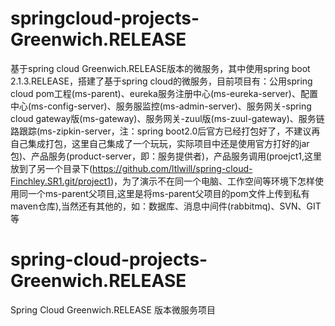 
# springcloud-projects-Greenwich.RELEASE
基于spring cloud Greenwich.RELEASE版本的微服务，其中使用spring boot 2.1.3.RELEASE，搭建了基于spring cloud的微服务，目前项目有：公用spring cloud pom工程(ms-parent)、eureka服务注册中心(ms-eureka-server)、配置中心(ms-config-server)、服务服监控(ms-admin-server)、服务网关-spring cloud gateway版(ms-gateway)、服务网关-zuul版(ms-zuul-gateway)、服务链路跟踪(ms-zipkin-server，注：spring boot2.0后官方已经打包好了，不建议再自己集成打包，这里自己集成了一个玩玩，实际项目中还是使用官方打好的jar包)、产品服务(product-server，即：服务提供者)，产品服务调用(proejct1,这里放到了另一个目录下(https://github.com/ltlwill/spring-cloud-Finchley.SR1.git/project1)，为了演示不在同一个电脑、工作空间等环境下怎样使用同一个ms-parent父项目,这里是将ms-parent父项目的pom文件上传到私有maven仓库),当然还有其他的，如：数据库、消息中间件(rabbitmq)、SVN、GIT等

# spring-cloud-projects-Greenwich.RELEASE
Spring Cloud Greenwich.RELEASE 版本微服务项目

